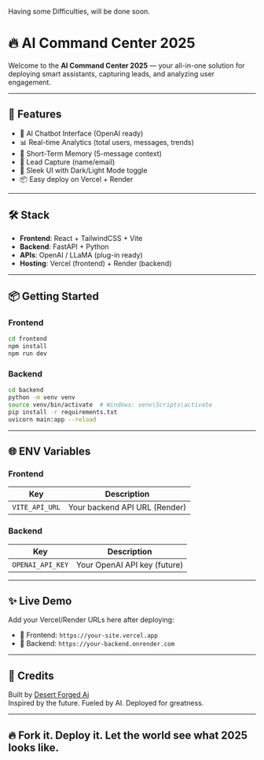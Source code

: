 Having some Difficulties, will be done soon.

# 🔥 AI Command Center 2025

Welcome to the **AI Command Center 2025** — your all-in-one solution for deploying smart assistants, capturing leads, and analyzing user engagement.

---

## 🚀 Features

- 🤖 AI Chatbot Interface (OpenAI ready)
- 📊 Real-time Analytics (total users, messages, trends)
- 🧠 Short-Term Memory (5-message context)
- 💼 Lead Capture (name/email)
- 🎨 Sleek UI with Dark/Light Mode toggle
- 📦 Easy deploy on Vercel + Render

---

## 🛠️ Stack

- **Frontend**: React + TailwindCSS + Vite
- **Backend**: FastAPI + Python
- **APIs**: OpenAI / LLaMA (plug-in ready)
- **Hosting**: Vercel (frontend) + Render (backend)

---

## 📦 Getting Started

### Frontend

```bash
cd frontend
npm install
npm run dev
```

### Backend

```bash
cd backend
python -m venv venv
source venv/bin/activate  # Windows: venv\Scripts\activate
pip install -r requirements.txt
uvicorn main:app --reload
```

---

## 🌐 ENV Variables

### Frontend

| Key            | Description                    |
|----------------|--------------------------------|
| `VITE_API_URL` | Your backend API URL (Render)  |

### Backend

| Key              | Description                  |
|------------------|------------------------------|
| `OPENAI_API_KEY` | Your OpenAI API key (future) |

---

## ✨ Live Demo

Add your Vercel/Render URLs here after deploying:

- 🔗 Frontend: `https://your-site.vercel.app`
- 🔗 Backend: `https://your-backend.onrender.com`

---

## 🧠 Credits

Built by [Desert Forged Ai](https://github.com/devjclosterman)  
Inspired by the future. Fueled by AI. Deployed for greatness.

---

## 🔥 Fork it. Deploy it. Let the world see what 2025 looks like.
